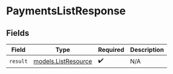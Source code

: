 # PaymentsListResponse


## Fields

| Field                                            | Type                                             | Required                                         | Description                                      |
| ------------------------------------------------ | ------------------------------------------------ | ------------------------------------------------ | ------------------------------------------------ |
| `result`                                         | [models.ListResource](../models/listresource.md) | :heavy_check_mark:                               | N/A                                              |